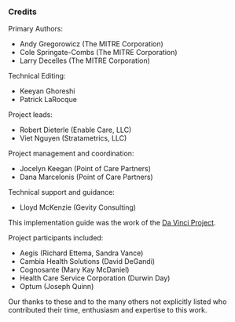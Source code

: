 ### Credits

Primary Authors:
* Andy Gregorowicz (The MITRE Corporation)
* Cole Springate-Combs (The MITRE Corporation)
* Larry Decelles (The MITRE Corporation)

Technical Editing:
* Keeyan Ghoreshi
* Patrick LaRocque

Project leads:
* Robert Dieterle (Enable Care, LLC)
* Viet Nguyen (Stratametrics, LLC)

Project management and coordination:
* Jocelyn Keegan (Point of Care Partners)
* Dana Marcelonis (Point of Care Partners)

Technical support and guidance:
* Lloyd McKenzie (Gevity Consulting)

This implementation guide was the work of the [Da Vinci Project](http://www.hl7.org/about/davinci/index.cfm?ref=common).

Project participants included:
* Aegis (Richard Ettema, Sandra Vance)
* Cambia Health Solutions (David DeGandi)
* Cognosante (Mary Kay McDaniel)
* Health Care Service Corporation (Durwin Day)
* Optum (Joseph Quinn)

Our thanks to these and to the many others not explicitly listed who contributed their time, enthusiasm and expertise to this work.